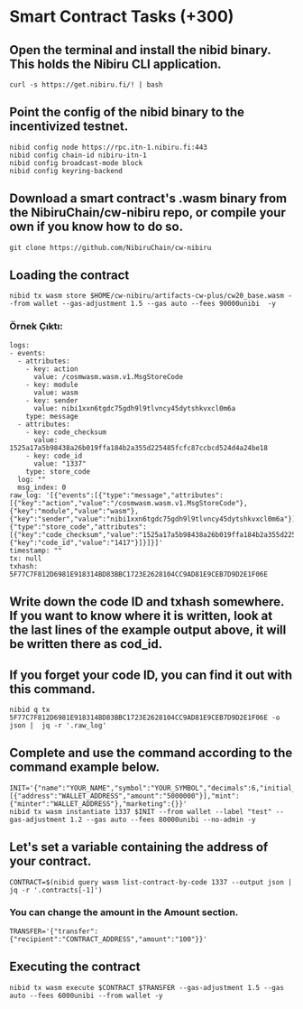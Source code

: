 # Smart Contract Tasks (+300)

## Open the terminal and install the nibid binary. This holds the Nibiru CLI application.
```
curl -s https://get.nibiru.fi/! | bash
```

## Point the config of the nibid binary to the incentivized testnet.

```
nibid config node https://rpc.itn-1.nibiru.fi:443
nibid config chain-id nibiru-itn-1
nibid config broadcast-mode block
nibid config keyring-backend
```

## Download a smart contract's .wasm binary from the NibiruChain/cw-nibiru repo, or compile your own if you know how to do so.
```
git clone https://github.com/NibiruChain/cw-nibiru
```

## Loading the contract
```
nibid tx wasm store $HOME/cw-nibiru/artifacts-cw-plus/cw20_base.wasm --from wallet --gas-adjustment 1.5 --gas auto --fees 90000unibi  -y 
```

### Örnek Çıktı:
```
logs:
- events:
  - attributes:
    - key: action
      value: /cosmwasm.wasm.v1.MsgStoreCode
    - key: module
      value: wasm
    - key: sender
      value: nibi1xxn6tgdc75gdh9l9tlvncy45dytshkvxcl0m6a
    type: message
  - attributes:
    - key: code_checksum
      value: 1525a17a5b98438a26b019ffa184b2a355d225485fcfc87ccbcd524d4a24be18
    - key: code_id
      value: "1337"
    type: store_code
  log: ""
  msg_index: 0
raw_log: '[{"events":[{"type":"message","attributes":[{"key":"action","value":"/cosmwasm.wasm.v1.MsgStoreCode"},{"key":"module","value":"wasm"},{"key":"sender","value":"nibi1xxn6tgdc75gdh9l9tlvncy45dytshkvxcl0m6a"}]},{"type":"store_code","attributes":[{"key":"code_checksum","value":"1525a17a5b98438a26b019ffa184b2a355d225485fcfc87ccbcd524d4a24be18"},{"key":"code_id","value":"1417"}]}]}]'
timestamp: ""
tx: null
txhash: 5F77C7F812D6981E918314BD83BBC1723E2628104CC9AD81E9CEB7D9D2E1F06E
```

## Write down the code ID and txhash somewhere. If you want to know where it is written, look at the last lines of the example output above, it will be written there as cod_id.

## If you forget your code ID, you can find it out with this command.

```
nibid q tx 5F77C7F812D6981E918314BD83BBC1723E2628104CC9AD81E9CEB7D9D2E1F06E -o json |  jq -r '.raw_log'
```

## Complete and use the command according to the command example below.
```
INIT='{"name":"YOUR_NAME","symbol":"YOUR_SYMBOL","decimals":6,"initial_balances":[{"address":"WALLET_ADDRESS","amount":"5000000"}],"mint":{"minter":"WALLET_ADDRESS"},"marketing":{}}'
nibid tx wasm instantiate 1337 $INIT --from wallet --label "test" --gas-adjustment 1.2 --gas auto --fees 80000unibi --no-admin -y
```

## Let's set a variable containing the address of your contract.
```
CONTRACT=$(nibid query wasm list-contract-by-code 1337 --output json | jq -r '.contracts[-1]')
```

### You can change the amount in the Amount section.
```
TRANSFER='{"transfer":{"recipient":"CONTRACT_ADDRESS","amount":"100"}}'
```

## Executing the contract
```
nibid tx wasm execute $CONTRACT $TRANSFER --gas-adjustment 1.5 --gas auto --fees 6000unibi --from wallet -y
```
